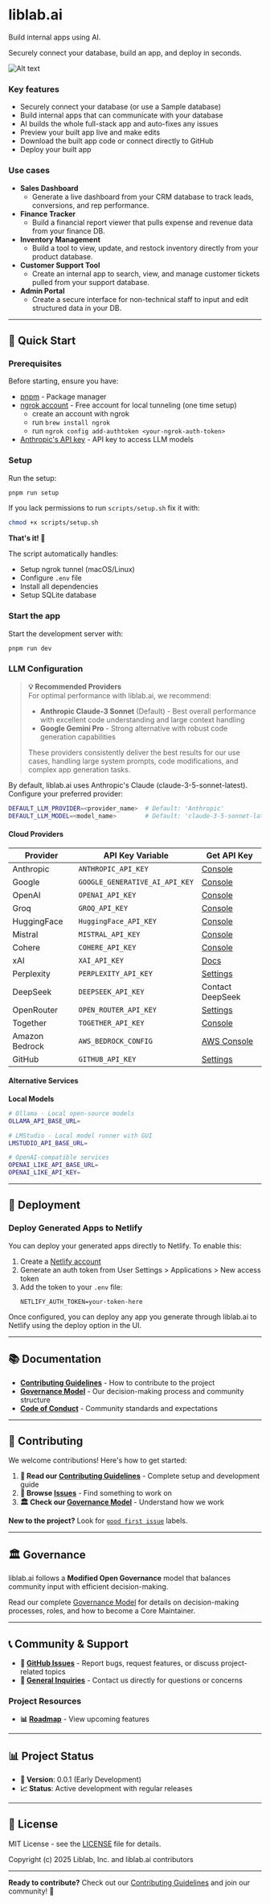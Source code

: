 # liblab.ai

Build internal apps using AI.

Securely connect your database, build an app, and deploy in seconds.

![Alt text](/assets/videos/liblab-ai-preview.gif 'liblab ai builder - revenue dashboard')

### Key features

- Securely connect your database (or use a Sample database)
- Build internal apps that can communicate with your database
- AI builds the whole full-stack app and auto-fixes any issues
- Preview your built app live and make edits
- Download the built app code or connect directly to GitHub
- Deploy your built app

### Use cases

- **Sales Dashboard**
  - Generate a live dashboard from your CRM database to track leads, conversions, and rep performance.
- **Finance Tracker**
  - Build a financial report viewer that pulls expense and revenue data from your finance DB.
- **Inventory Management**
  - Build a tool to view, update, and restock inventory directly from your product database.
- **Customer Support Tool**
  - Create an internal app to search, view, and manage customer tickets pulled from your support database.
- **Admin Portal**
  - Create a secure interface for non-technical staff to input and edit structured data in your DB.

---

## 🚀 Quick Start

### Prerequisites

Before starting, ensure you have:

- [pnpm](https://pnpm.io/installation) - Package manager
- [ngrok account](https://ngrok.com/signup) - Free account for local tunneling (one time setup)
  - create an account with ngrok
  - run `brew install ngrok`
  - run `ngrok config add-authtoken <your-ngrok-auth-token>`
- [Anthropic's API key](https://docs.anthropic.com/en/api/overview) - API key to access LLM models

### Setup

Run the setup:

```bash
pnpm run setup
```

If you lack permissions to run `scripts/setup.sh` fix it with:

```bash
chmod +x scripts/setup.sh
```

**That's it! 🎉**

The script automatically handles:

- Setup ngrok tunnel (macOS/Linux)
- Configure `.env` file
- Install all dependencies
- Setup SQLite database

### Start the app

Start the development server with:

```bash
pnpm run dev
```

### LLM Configuration

> **💡 Recommended Providers**  
> For optimal performance with liblab.ai, we recommend:
>
> - **Anthropic Claude-3 Sonnet** (Default) - Best overall performance with excellent code understanding and large context handling
> - **Google Gemini Pro** - Strong alternative with robust code generation capabilities
>
> These providers consistently deliver the best results for our use cases, handling large system prompts, code modifications, and complex app generation tasks.

By default, liblab.ai uses Anthropic's Claude (claude-3-5-sonnet-latest). Configure your preferred provider:

```bash
DEFAULT_LLM_PROVIDER=<provider_name>  # Default: 'Anthropic'
DEFAULT_LLM_MODEL=<model_name>        # Default: 'claude-3-5-sonnet-latest'
```

#### Cloud Providers

| Provider       | API Key Variable               | Get API Key                                                  |
| -------------- | ------------------------------ | ------------------------------------------------------------ |
| Anthropic      | `ANTHROPIC_API_KEY`            | [Console](https://console.anthropic.com/settings/keys)       |
| Google         | `GOOGLE_GENERATIVE_AI_API_KEY` | [Console](https://console.cloud.google.com/apis/credentials) |
| OpenAI         | `OPENAI_API_KEY`               | [Console](https://platform.openai.com/api-keys)              |
| Groq           | `GROQ_API_KEY`                 | [Console](https://console.groq.com/keys)                     |
| HuggingFace    | `HuggingFace_API_KEY`          | [Console](https://huggingface.co/settings/tokens)            |
| Mistral        | `MISTRAL_API_KEY`              | [Console](https://console.mistral.ai/api-keys/)              |
| Cohere         | `COHERE_API_KEY`               | [Console](https://dashboard.cohere.com/api-keys)             |
| xAI            | `XAI_API_KEY`                  | [Docs](https://x.ai/api)                                     |
| Perplexity     | `PERPLEXITY_API_KEY`           | [Settings](https://www.perplexity.ai/settings/api)           |
| DeepSeek       | `DEEPSEEK_API_KEY`             | Contact DeepSeek                                             |
| OpenRouter     | `OPEN_ROUTER_API_KEY`          | [Settings](https://openrouter.ai/settings/keys)              |
| Together       | `TOGETHER_API_KEY`             | [Console](https://api.together.xyz/settings/api-keys)        |
| Amazon Bedrock | `AWS_BEDROCK_CONFIG`           | [AWS Console](https://aws.amazon.com/bedrock/)               |
| GitHub         | `GITHUB_API_KEY`               | [Settings](https://github.com/settings/tokens)               |

#### Alternative Services

**Local Models**

```bash
# Ollama - Local open-source models
OLLAMA_API_BASE_URL=

# LMStudio - Local model runner with GUI
LMSTUDIO_API_BASE_URL=

# OpenAI-compatible services
OPENAI_LIKE_API_BASE_URL=
OPENAI_LIKE_API_KEY=
```

---

## 🚀 Deployment

### Deploy Generated Apps to Netlify

You can deploy your generated apps directly to Netlify. To enable this:

1. Create a [Netlify account](https://app.netlify.com/signup)
2. Generate an auth token from User Settings > Applications > New access token
3. Add the token to your `.env` file:
   ```
   NETLIFY_AUTH_TOKEN=your-token-here
   ```

Once configured, you can deploy any app you generate through liblab.ai to Netlify using the deploy option in the UI.

---

## 📚 Documentation

- **[Contributing Guidelines](CONTRIBUTING.md)** - How to contribute to the project
- **[Governance Model](GOVERNANCE.md)** - Our decision-making process and community structure
- **[Code of Conduct](CODE_OF_CONDUCT.md)** - Community standards and expectations

---

## 🤝 Contributing

We welcome contributions! Here's how to get started:

1. **📖 Read our [Contributing Guidelines](CONTRIBUTING.md)** - Complete setup and development guide
2. **🐛 Browse [Issues](https://github.com/liblaber/liblab.ai/issues)** - Find something to work on
3. **🏛️ Check our [Governance Model](GOVERNANCE.md)** - Understand how we work

**New to the project?** Look for [`good first issue`](https://github.com/liblaber/liblab.ai/labels/good%20first%20issue) labels.

---

## 🏛️ Governance

liblab.ai follows a **Modified Open Governance** model that balances community input with efficient decision-making.

Read our complete [Governance Model](GOVERNANCE.md) for details on decision-making processes, roles, and how to become a Core Maintainer.

---

## 📞 Community & Support

- **🐛 [GitHub Issues](https://github.com/liblaber/liblab.ai/issues)** - Report bugs, request features, or discuss project-related topics
- **📧 [General Inquiries](mailto:contact@liblab.ai)** - Contact us directly for questions or concerns

### Project Resources

- **📊 [Roadmap](https://github.com/liblaber/liblab.ai/milestones)** - View upcoming features

---

## 📊 Project Status

- **🔄 Version**: 0.0.1 (Early Development)
- **📈 Status**: Active development with regular releases

---

## 📄 License

MIT License - see the [LICENSE](LICENSE) file for details.

Copyright (c) 2025 Liblab, Inc. and liblab.ai contributors

---

**Ready to contribute?** Check out our [Contributing Guidelines](CONTRIBUTING.md) and join our community! 🚀
